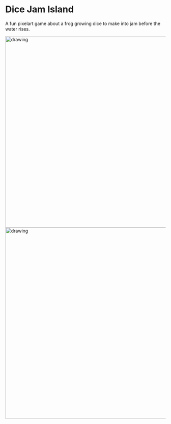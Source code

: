 # Dice Jam Island

A fun pixelart game about a frog growing dice to make into jam before the water rises.

<img src="https://user-images.githubusercontent.com/22671898/198052176-c995624b-1fa6-4a01-aa5c-4a1df433ce39.png" alt="drawing" width="600"/>

<img src="https://user-images.githubusercontent.com/22671898/198052176-c995624b-1fa6-4a01-aa5c-4a1df433ce39.png" alt="drawing" width="600"/>
